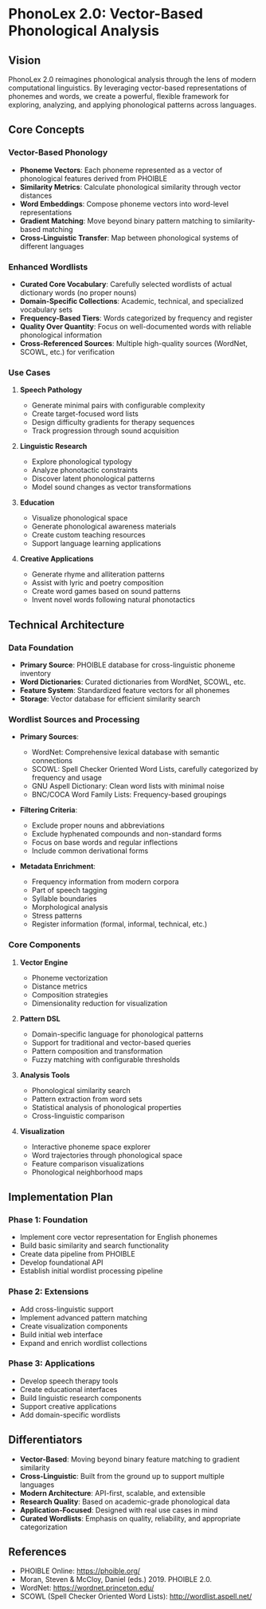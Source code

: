 # PhonoLex 2.0: Vector-Based Phonological Analysis

## Vision

PhonoLex 2.0 reimagines phonological analysis through the lens of modern computational linguistics. By leveraging vector-based representations of phonemes and words, we create a powerful, flexible framework for exploring, analyzing, and applying phonological patterns across languages.

## Core Concepts

### Vector-Based Phonology

- **Phoneme Vectors**: Each phoneme represented as a vector of phonological features derived from PHOIBLE
- **Similarity Metrics**: Calculate phonological similarity through vector distances
- **Word Embeddings**: Compose phoneme vectors into word-level representations
- **Gradient Matching**: Move beyond binary pattern matching to similarity-based matching
- **Cross-Linguistic Transfer**: Map between phonological systems of different languages

### Enhanced Wordlists

- **Curated Core Vocabulary**: Carefully selected wordlists of actual dictionary words (no proper nouns)
- **Domain-Specific Collections**: Academic, technical, and specialized vocabulary sets
- **Frequency-Based Tiers**: Words categorized by frequency and register
- **Quality Over Quantity**: Focus on well-documented words with reliable phonological information
- **Cross-Referenced Sources**: Multiple high-quality sources (WordNet, SCOWL, etc.) for verification

### Use Cases

1. **Speech Pathology**
   - Generate minimal pairs with configurable complexity
   - Create target-focused word lists
   - Design difficulty gradients for therapy sequences
   - Track progression through sound acquisition

2. **Linguistic Research**
   - Explore phonological typology
   - Analyze phonotactic constraints
   - Discover latent phonological patterns
   - Model sound changes as vector transformations

3. **Education**
   - Visualize phonological space
   - Generate phonological awareness materials
   - Create custom teaching resources
   - Support language learning applications

4. **Creative Applications**
   - Generate rhyme and alliteration patterns
   - Assist with lyric and poetry composition
   - Create word games based on sound patterns
   - Invent novel words following natural phonotactics

## Technical Architecture

### Data Foundation

- **Primary Source**: PHOIBLE database for cross-linguistic phoneme inventory
- **Word Dictionaries**: Curated dictionaries from WordNet, SCOWL, etc.
- **Feature System**: Standardized feature vectors for all phonemes
- **Storage**: Vector database for efficient similarity search

### Wordlist Sources and Processing

- **Primary Sources**:
  - WordNet: Comprehensive lexical database with semantic connections
  - SCOWL: Spell Checker Oriented Word Lists, carefully categorized by frequency and usage
  - GNU Aspell Dictionary: Clean word lists with minimal noise
  - BNC/COCA Word Family Lists: Frequency-based groupings

- **Filtering Criteria**:
  - Exclude proper nouns and abbreviations
  - Exclude hyphenated compounds and non-standard forms
  - Focus on base words and regular inflections
  - Include common derivational forms

- **Metadata Enrichment**:
  - Frequency information from modern corpora
  - Part of speech tagging
  - Syllable boundaries
  - Morphological analysis
  - Stress patterns
  - Register information (formal, informal, technical, etc.)

### Core Components

1. **Vector Engine**
   - Phoneme vectorization
   - Distance metrics
   - Composition strategies
   - Dimensionality reduction for visualization

2. **Pattern DSL**
   - Domain-specific language for phonological patterns
   - Support for traditional and vector-based queries
   - Pattern composition and transformation
   - Fuzzy matching with configurable thresholds

3. **Analysis Tools**
   - Phonological similarity search
   - Pattern extraction from word sets
   - Statistical analysis of phonological properties
   - Cross-linguistic comparison

4. **Visualization**
   - Interactive phoneme space explorer
   - Word trajectories through phonological space
   - Feature comparison visualizations
   - Phonological neighborhood maps

## Implementation Plan

### Phase 1: Foundation
- Implement core vector representation for English phonemes
- Build basic similarity and search functionality
- Create data pipeline from PHOIBLE
- Develop foundational API
- Establish initial wordlist processing pipeline

### Phase 2: Extensions
- Add cross-linguistic support
- Implement advanced pattern matching
- Create visualization components
- Build initial web interface
- Expand and enrich wordlist collections

### Phase 3: Applications
- Develop speech therapy tools
- Create educational interfaces
- Build linguistic research components
- Support creative applications
- Add domain-specific wordlists

## Differentiators

- **Vector-Based**: Moving beyond binary feature matching to gradient similarity
- **Cross-Linguistic**: Built from the ground up to support multiple languages
- **Modern Architecture**: API-first, scalable, and extensible
- **Research Quality**: Based on academic-grade phonological data
- **Application-Focused**: Designed with real use cases in mind
- **Curated Wordlists**: Emphasis on quality, reliability, and appropriate categorization

## References

- PHOIBLE Online: https://phoible.org/
- Moran, Steven & McCloy, Daniel (eds.) 2019. PHOIBLE 2.0. 
- WordNet: https://wordnet.princeton.edu/
- SCOWL (Spell Checker Oriented Word Lists): http://wordlist.aspell.net/ 